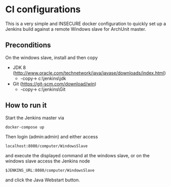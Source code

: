 # CI configurations

This is a very simple and INSECURE docker configuration to quickly set up a Jenkins build against
a remote Windows slave for ArchUnit master.

## Preconditions

On the windows slave, install and then copy

* JDK 8 (http://www.oracle.com/technetwork/java/javase/downloads/index.html)
  * -copy-> c:\jenkins\jdk
* Git (https://git-scm.com/download/win)
  * -copy-> c:\jenkins\Git

## How to run it

Start the Jenkins master via

```
docker-compose up
```

Then login (admin:admin) and either access

```
localhost:8080/computer/WindowsSlave
```

and execute the displayed command at the windows slave, or
on the windows slave access the Jenkins node

```
$JENKINS_URL:8080/computer/WindowsSlave
```

and click the Java Webstart button.